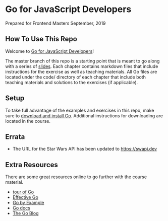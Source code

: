 # Go for JavaScript Developers

Prepared for Frontend Masters
September, 2019

## How To Use This Repo

Welcome to [Go for JavaScript Developers][go]!

The master branch of this repo is a starting point that is meant to go along with a series of [slides][slides]. Each chapter contains markdown files that include instructions for the exercise as well as teaching materials. All Go files are located under the code/ directory of each chapter that include both teaching materials and solutions to the exercises (if applicable).

## Setup

To take full advantage of the examples and exercises in this repo, make sure to [download and install Go][godownload]. Additional instructions for downloading are located in the course.

## Errata

- The URL for the Star Wars API has been updated to https://swapi.dev

## Extra Resources

There are some great resources online to go further with the course material.

- [tour of Go](https://tour.golang.org/list)
- [Effective Go](https://golang.org/doc/effective_go.html)
- [Go by Example](https://gobyexample.com/)
- [Go docs](https://golang.org/doc/)
- [The Go Blog](https://blog.golang.org/)

[slides]: https://static.frontendmasters.com/resources/2019-09-24-golang/golang.pdf
[go]: https://frontendmasters.com/courses/go-for-js-devs/
[godownload]: https://golang.org/dl/
